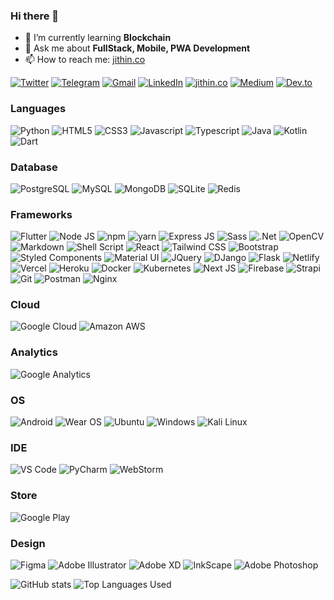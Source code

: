 ### Hi there 👋

- 🌱 I’m currently learning **Blockchain**
- 💬 Ask me about **FullStack, Mobile, PWA Development**
- 📫 How to reach me: [jithin.co](https://jithin.co)

<!-- ![Profile views](https://gpvc.arturio.dev/JithinAntony4) -->
[![Twitter](https://img.shields.io/badge/Twitter-1DA1F2?style=flat-square&logo=twitter&logoColor=white)](https://twitter.com/jithinantony333)
[![Telegram](https://img.shields.io/badge/-TELEGRAM-2CA5E0?style=flat-square&logo=telegram&logoColor=white)](https://t.me/JithinAntony4)
[![Gmail](https://img.shields.io/badge/-GMAIL-D14836?style=flat-square&logo=gmail&logoColor=white)](mailto:jithinantony333@gmail.com)
[![LinkedIn](https://img.shields.io/badge/-LINKEDIN-0077B5?style=flat-square&logo=linkedin&logoColor=white)](https://www.linkedin.com/in/jithin-antony/)
[![jithin.co](https://img.shields.io/badge/-jithin.co-000000?style=flat-square&logo=React&logoColor=white)](https://jithin.co/)
[![Medium](https://img.shields.io/badge/Medium-12100E?style=flat-square&logo=medium&logoColor=white)](https://medium.com/@jithin_antony)
[![Dev.to](https://img.shields.io/badge/dev.to-0A0A0A?style=flat-square&logo=dev-dot-to&logoColor=white)](https://dev.to/jithinantony4)

### Languages

![Python](https://img.shields.io/badge/Python-3776AB?style=flat-square&logo=python&logoColor=white)
![HTML5](https://img.shields.io/badge/HTML5-239120?style=flat-square&logo=html5&logoColor=white)
![CSS3](https://img.shields.io/badge/CSS3-1572B6?style=flat-square&logo=css3&logoColor=white)
![Javascript](https://img.shields.io/badge/JavaScript-323330?style=flat-square&logo=javascript&logoColor=F7DF1E)
![Typescript](https://img.shields.io/badge/TypeScript-007ACC?style=flat-square&logo=typescript&logoColor=white)
![Java](https://img.shields.io/badge/Java-ED8B00?style=flat-square&logo=java&logoColor=white)
![Kotlin](https://img.shields.io/badge/Kotlin-0095D5?&style=flat-square&logo=kotlin&logoColor=white)
![Dart](https://img.shields.io/badge/Dart-0175C2?style=flat-square&logo=dart&logoColor=white)

### Database

![PostgreSQL](https://img.shields.io/badge/PostgreSQL-316192?style=flat-square&logo=postgresql&logoColor=white)
![MySQL](https://img.shields.io/badge/MySQL-00000F?style=flat-square&logo=mysql&logoColor=white)
![MongoDB](https://img.shields.io/badge/MongoDB-4EA94B?style=flat-square&logo=mongodb&logoColor=white)
![SQLite](https://img.shields.io/badge/SQLite-07405E?style=flat-square&logo=sqlite&logoColor=white)
![Redis](https://img.shields.io/badge/redis-%23DD0031.svg?&style=flat-square&logo=redis&logoColor=white)

### Frameworks

![Flutter](https://img.shields.io/badge/Flutter-02569B?style=flat-square&logo=flutter&logoColor=white)
![Node JS](https://img.shields.io/badge/Node.js-43853D?style=flat-square&logo=node-dot-js&logoColor=white)
![npm](https://img.shields.io/badge/npm-CB3837?style=flat-square&logo=npm&logoColor=white)
![yarn](https://img.shields.io/badge/Yarn-2C8EBB?style=flat-square&logo=yarn&logoColor=white)
![Express JS](https://img.shields.io/badge/Express.js-000000?style=flat-square&logo=express&logoColor=white)
![Sass](https://img.shields.io/badge/Sass-CC6699?style=flat-square&logo=sass&logoColor=white)
![.Net](https://img.shields.io/badge/.NET-5C2D91?style=flat-square&logo=dot-net&logoColor=white)
![OpenCV](https://img.shields.io/badge/OpenCV-27338e?style=flat-square&logo=OpenCV&logoColor=white)
![Markdown](https://img.shields.io/badge/Markdown-000000?style=flat-square&logo=markdown&logoColor=white)
![Shell Script](https://img.shields.io/badge/Shell_Script-121011?style=flat-square&logo=gnu-bash&logoColor=white)
![React](https://img.shields.io/badge/React-20232A?style=flat-square&logo=react&logoColor=61DAFB)
![Tailwind CSS](https://img.shields.io/badge/Tailwind_CSS-38B2AC?style=flat-square&logo=tailwind-css&logoColor=white)
![Bootstrap](https://img.shields.io/badge/Bootstrap-563D7C?style=flat-square&logo=bootstrap&logoColor=white)
![Styled Components](https://img.shields.io/badge/styled--components-DB7093?style=flat-square&logo=styled-components&logoColor=white)
![Material UI](https://img.shields.io/badge/Material--UI-0081CB?style=flat-square&logo=material-ui&logoColor=white)
![JQuery](https://img.shields.io/badge/jQuery-0769AD?style=flat-square&logo=jquery&logoColor=white)
![DJango](https://img.shields.io/badge/Django-092E20?style=flat-square&logo=django&logoColor=white)
![Flask](https://img.shields.io/badge/Flask-000000?style=flat-square&logo=flask&logoColor=white)
![Netlify](https://img.shields.io/badge/Netlify-00C7B7?style=flat-square&logo=netlify&logoColor=white)
![Vercel](https://img.shields.io/badge/Vercel-000000?style=flat-square&logo=vercel&logoColor=white)
![Heroku](https://img.shields.io/badge/Heroku-430098?style=flat-square&logo=heroku&logoColor=white)
![Docker](https://img.shields.io/badge/Docker-2CA5E0?style=flat-square&logo=docker&logoColor=white)
![Kubernetes](https://img.shields.io/badge/kubernetes-326ce5.svg?&style=flat-square&logo=kubernetes&logoColor=white)
![Next JS](https://img.shields.io/badge/next.js-000000?style=flat-square&logo=next-dot-js&logoColor=white)
![Firebase](https://img.shields.io/badge/firebase-ffca28?style=flat-square&logo=firebase&logoColor=black)
![Strapi](https://img.shields.io/badge/strapi-2e7eea?style=flat-square&logo=strapi&logoColor=white)
![Git](https://img.shields.io/badge/Git-F05032?style=flat-square&logo=git&logoColor=white)
![Postman](https://img.shields.io/badge/Postman-FF6C37?style=flat-square&logo=Postman&logoColor=white)
![Nginx](https://img.shields.io/badge/Nginx-009639?style=flat-square&logo=nginx&logoColor=white)

### Cloud

![Google Cloud](https://img.shields.io/badge/Google_Cloud-4285F4?style=flat-square&logo=google-cloud&logoColor=white)
![Amazon AWS](https://img.shields.io/badge/Amazon_AWS-232F3E?style=flat-square&logo=amazon-aws&logoColor=white)

### Analytics

![Google Analytics](https://img.shields.io/badge/Google%20Analytics-E37400?style=flat-square&logo=google%20analytics&logoColor=white)

### OS

![Android](https://img.shields.io/badge/Android-3DDC84?style=flat-square&logo=android&logoColor=white)
![Wear OS](https://img.shields.io/badge/-Wear%20OS-4285F4?style=flat-square&logo=wear-os&logoColor=white)
![Ubuntu](https://img.shields.io/badge/Ubuntu-E95420?style=flat-square&logo=ubuntu&logoColor=white)
![Windows](https://img.shields.io/badge/Windows-0078D6?style=flat-square&logo=windows&logoColor=white)
![Kali Linux](https://img.shields.io/badge/Kali_Linux-557C94?style=flat-square&logo=kali-linux&logoColor=white)

### IDE

![VS Code](https://img.shields.io/badge/Visual_Studio-5C2D91?style=flat-square&logo=visual%20studio&logoColor=white)
![PyCharm](https://img.shields.io/badge/PyCharm-000000.svg?&style=flat-square&logo=PyCharm&logoColor=white)
![WebStorm](https://img.shields.io/badge/WebStrom-000000.svg?&style=flat-square&logo=WebStorm&logoColor=white)

### Store

![Google Play](https://img.shields.io/badge/Google_Play-414141?style=flat-square&logo=google-play&logoColor=white)

### Design

![Figma](https://img.shields.io/badge/Figma-F24E1E?style=flat-square&logo=figma&logoColor=white)
![Adobe Illustrator](https://img.shields.io/badge/Adobe%20Illustrator-FF9A00?style=flat-square&logo=adobe%20illustrator&logoColor=white)
![Adobe XD](https://img.shields.io/badge/Adobe%20XD-FF61F6?style=flat-square&logo=Adobe%20XD&logoColor=white)
![InkScape](https://img.shields.io/badge/Inkscape-000000?style=flat-square&logo=Inkscape&logoColor=white)
![Adobe Photoshop](https://img.shields.io/badge/Adobe%20Photoshop-31A8FF?style=flat-square&logo=Adobe%20Photoshop&logoColor=black)

![GitHub stats](https://github-readme-stats.vercel.app/api?username=JithinAntony4&show_icons=true&theme=bear)
![Top Languages Used](https://github-readme-stats.vercel.app/api/top-langs/?username=JithinAntony4&langs_count=10&theme=bear&layout=compact)

<!--
**JithinAntony4/JithinAntony4** is a ✨ _special_ ✨ repository because its `README.md` (this file) appears on your GitHub profile.

Here are some ideas to get you started:

- 🔭 I’m currently working on ...
- 🌱 I’m currently learning ...
- 👯 I’m looking to collaborate on ...
- 🤔 I’m looking for help with ...
- 💬 Ask me about ...
- 📫 How to reach me: ...
- 😄 Pronouns: ...
- ⚡ Fun fact: ...
-->
